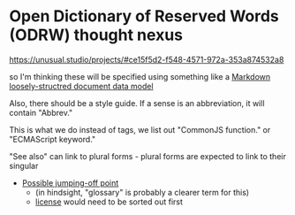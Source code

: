 # Open Dictionary of Reserved Words (ODRW) thought nexus

https://unusual.studio/projects/#ce15f5d2-f548-4571-972a-353a874532a8

so I'm thinking these will be specified using something like a [Markdown loosely-structred document data model](81a68a33-8873-4487-ae54-72b1db346d93.md)

Also, there should be a style guide. If a sense is an abbreviation, it will contain "Abbrev."

This is what we do instead of tags, we list out "CommonJS function." or "ECMAScript keyword."

"See also" can link to plural forms - plural forms are expected to link to their singular

- [Possible jumping-off point](https://github.com/Kong/apiglossary)
  - (in hindsight, "glossary" is probably a clearer term for this)
  - [license](https://github.com/Kong/apiglossary/issues/17) would need to be sorted out first

